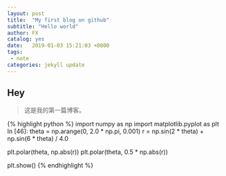 ```yaml
---
layout: post
title:  "My first blog on github"
subtitle: "Hello world"
author: FX
catalog: yes
date:   2019-01-03 15:21:03 +0800
tags:
 - note
categories: jekyll update
---
```


## Hey
>这是我的第一篇博客。

{% highlight python %}
import numpy as np
import matplotlib.pyplot as plt
In [46]:
theta = np.arange(0, 2.0 * np.pi, 0.001)
r = np.sin(2 * theta) + np.sin(6 * theta) / 4.0

plt.polar(theta, np.abs(r))
plt.polar(theta, 0.5 * np.abs(r))

plt.show()
{% endhighlight %}
